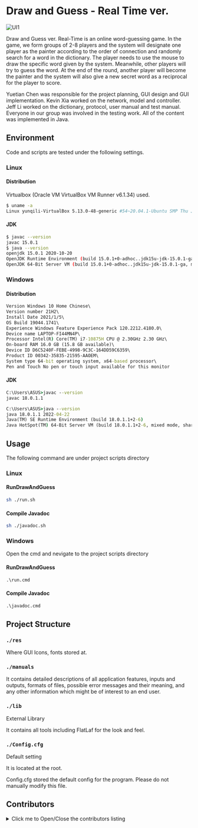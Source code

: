 # Draw and Guess - Real Time ver.

![UI1](https://user-images.githubusercontent.com/31975605/185590628-5df8d6b9-1595-443d-8793-611b6e509646.png)

Draw and Guess ver. Real-Time is an online word-guessing game. In the game, we form groups of 2-8 players and the system will designate one player as the painter according to the order of connection and randomly search for a word in the dictionary. The player needs to use the mouse to draw the specific word given by the system. Meanwhile, other players will try to guess the word. At the end of the round, another player will become the painter and the system will also give a new secret word as a reciprocal for the player to score. 

Yuetian Chen was responsible for the project planning, GUI design and GUI implementation. Kevin Xia worked on the network, model and controller. Jeff Li worked on the dictionary, protocol, user manual and test manual. Everyone in our group was involved in the testing work. All of the content was implemented in Java.

## Environment

Code and scripts are tested under the following settings.

### Linux

#### Distribution

Virtualbox (Oracle VM VirtualBox VM Runner v6.1.34) used.

```bash
$ uname -a
Linux yunqili-VirtualBox 5.13.0-48-generic #54~20.04.1-Ubuntu SMP Thu Jun 2 23:37:17 UTC 2022 x86_64 x86_64 x86_64 GNU/Linux
```

#### JDK

```bash
$ javac --version
javac 15.0.1
$ java --version
openjdk 15.0.1 2020-10-20
OpenJDK Runtime Environment (build 15.0.1+0-adhoc..jdk15u-jdk-15.0.1-ga)
OpenJDK 64-Bit Server VM (build 15.0.1+0-adhoc..jdk15u-jdk-15.0.1-ga, mixed mode, sharing)
```


### Windows


#### Distribution
```cmd
Version Windows 10 Home Chinese\
Version number 21H2\
Install Date ‎2021/‎1/‎5\
OS Build 19044.1741\
Experience Windows Feature Experience Pack 120.2212.4180.0\
Device name LAPTOP-FI44MN4P\
Processor Intel(R) Core(TM) i7-10875H CPU @ 2.30GHz 2.30 GHz\
On-board RAM 16.0 GB (15.8 GB available)\
Device ID D6C5240F-FEBE-4998-9C3C-164DD59C6359\
Product ID 00342-35835-21595-AAOEM\
System type 64-bit operating system, x64-based processor\
Pen and Touch No pen or touch input available for this monitor
```
#### JDK

```cmd
C:\Users\ASUS>javac --version
javac 18.0.1.1

C:\Users\ASUS>java --version
java 18.0.1.1 2022-04-22
Java(TM) SE Runtime Environment (build 18.0.1.1+2-6)
Java HotSpot(TM) 64-Bit Server VM (build 18.0.1.1+2-6, mixed mode, sharing)
```

## Usage

The following command are under project scripts directory

### Linux


#### RunDrawAndGuess

```bash
sh ./run.sh
```
#### Compile Javadoc

```bash
sh ./javadoc.sh
```

### Windows

Open the cmd and nevigate to the project scripts directory

#### RunDrawAndGuess

```cmd
.\run.cmd
```

#### Compile Javadoc

```cmd
.\javadoc.cmd
```

## Project Structure

### `./res`

Where GUI Icons, fonts stored at.

### `./manuals`

It contains detailed descriptions of all application features, inputs and outputs,
formats of files, possible error messages and their meaning, and any other
information which might be of interest to an end user.

### `./lib`
External Library

It contains all tools including FlatLaf for the look and feel.

### `./Config.cfg`
Default setting

It is located at the root.

Config.cfg stored the default config for the program. Please do not manually
modify this file.


## Contributors

<details>
  <summary>Click me to Open/Close the contributors listing</summary>
  
- [Yuetian Chen](https://github.com/stry233) - Rensselaer Polytechnic Institute, 110 8th Street, Troy, NY, United States, 12180 (email: cheny63@rpi.edu)
- [Kewen Xia](https://github.com/HerobrineXia) - Rensselaer Polytechnic Institute, 110 8th Street, Troy, NY, United States, 12180
- [Jeff Li](https://github.com/yunqili0809) - Rensselaer Polytechnic Institute, 110 8th Street, Troy, NY, United States, 12180

</details>
<span id="nav-4"></span>
